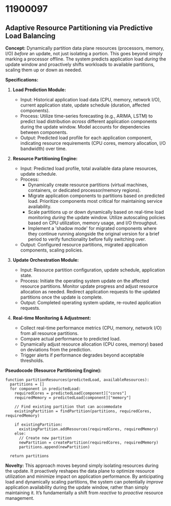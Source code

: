 # 11900097

## Adaptive Resource Partitioning via Predictive Load Balancing

**Concept:** Dynamically partition data plane resources (processors, memory, I/O) *before* an update, not just isolating a portion. This goes beyond simply marking a processor offline. The system predicts application load *during* the update window and proactively shifts workloads to available partitions, scaling them up or down as needed.

**Specifications:**

1.  **Load Prediction Module:**
    *   Input: Historical application load data (CPU, memory, network I/O), current application state, update schedule (duration, affected components).
    *   Process: Utilize time-series forecasting (e.g., ARIMA, LSTM) to predict load distribution *across* different application components during the update window. Model accounts for dependencies between components.
    *   Output: Predicted load profile for each application component, indicating resource requirements (CPU cores, memory allocation, I/O bandwidth) over time.

2.  **Resource Partitioning Engine:**
    *   Input: Predicted load profile, total available data plane resources, update schedule.
    *   Process:
        *   Dynamically create resource partitions (virtual machines, containers, or dedicated processor/memory regions).
        *   Migrate application components to partitions based on predicted load. Prioritize components most critical for maintaining service availability.
        *   Scale partitions up or down dynamically based on real-time load monitoring *during* the update window. Utilize autoscaling policies based on CPU utilization, memory usage, and I/O throughput.
        *   Implement a 'shadow mode' for migrated components where they continue running alongside the original version for a brief period to verify functionality before fully switching over.
    *   Output: Configured resource partitions, migrated application components, scaling policies.

3.  **Update Orchestration Module:**
    *   Input: Resource partition configuration, update schedule, application state.
    *   Process: Initiate the operating system update on the affected resource partitions. Monitor update progress and adjust resource allocation as needed. Redirect application requests to the updated partitions once the update is complete.
    *   Output: Completed operating system update, re-routed application requests.

4.  **Real-time Monitoring & Adjustment:**
    *   Collect real-time performance metrics (CPU, memory, network I/O) from all resource partitions.
    *   Compare actual performance to predicted load.
    *   Dynamically adjust resource allocation (CPU cores, memory) based on deviations from the prediction.
    *   Trigger alerts if performance degrades beyond acceptable thresholds.

**Pseudocode (Resource Partitioning Engine):**

```
function partitionResources(predictedLoad, availableResources):
  partitions = []
  for component in predictedLoad:
    requiredCores = predictedLoad[component]["cores"]
    requiredMemory = predictedLoad[component]["memory"]
    
    // Find existing partition that can accommodate
    existingPartition = findPartition(partitions, requiredCores, requiredMemory)
    
    if existingPartition:
      existingPartition.addResources(requiredCores, requiredMemory)
    else:
      // Create new partition
      newPartition = createPartition(requiredCores, requiredMemory)
      partitions.append(newPartition)
      
  return partitions
```

**Novelty:** This approach moves beyond simply isolating resources during the update. It proactively reshapes the data plane to optimize resource utilization and minimize impact on application performance. By anticipating load and dynamically scaling partitions, the system can potentially *improve* application availability during the update window, rather than simply maintaining it. It’s fundamentally a shift from *reactive* to *proactive* resource management.